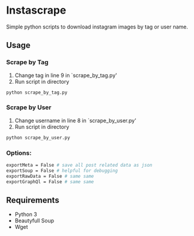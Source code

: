 # Instascrape
Simple python scripts to download instagram images by tag or user name.

## Usage

### Scrape by Tag
1. Change tag in line 9 in `scrape_by_tag.py'
2. Run script in directory

```bash
python scrape_by_tag.py
```


### Scrape by User
1. Change username in line 8 in `scrape_by_user.py'
2. Run script in directory

```bash
python scrape_by_user.py
```

### Options:
```bash
exportMeta = False # save all post related data as json
exportSoup = False # helpful for debugging
exportRawData = False # same same
exportGraphQl = False # same same
```

## Requirements
* Python 3
* Beautyfull Soup
* Wget